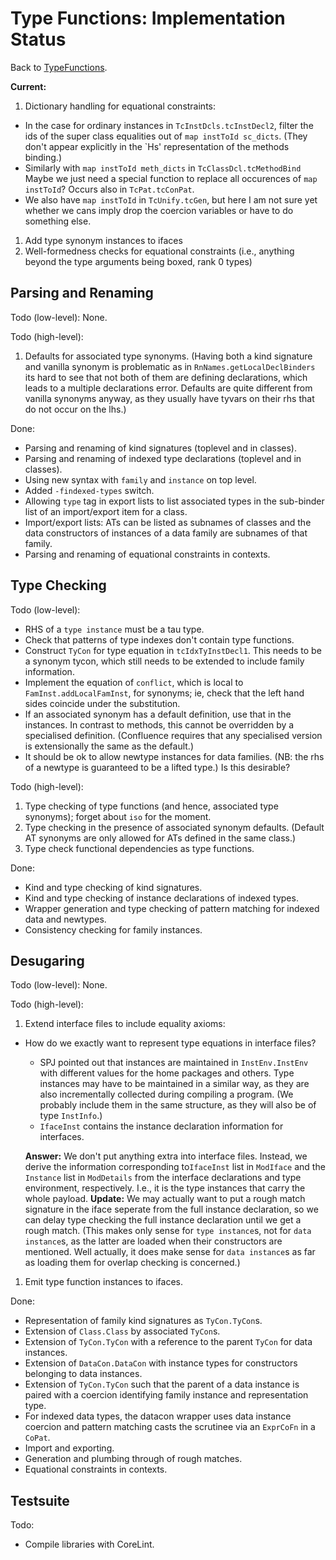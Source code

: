 # Type Functions: Implementation Status



Back to [TypeFunctions](type-functions).



**Current:**


1. Dictionary handling for equational constraints:

  - In the case for ordinary instances in `TcInstDcls.tcInstDecl2`, filter the ids of the super class equalities out of `map instToId sc_dicts`.  (They don't appear explicitly in the \`Hs' representation of the methods binding.)
  - Similarly with `map instToId meth_dicts` in `TcClassDcl.tcMethodBind`  Maybe we just need a special function to replace all occurences of `map instToId`?  Occurs also in `TcPat.tcConPat`.
  - We also have `map instToId` in `TcUnify.tcGen`, but here I am not sure yet whether we cans imply drop the coercion variables or have to do something else.
1. Add type synonym instances to ifaces
1. Well-formedness checks for equational constraints (i.e., anything beyond the type arguments being boxed, rank 0 types)

## Parsing and Renaming



Todo (low-level): None.



Todo (high-level):


1. Defaults for associated type synonyms.  (Having both a kind signature and vanilla synonym is problematic as in `RnNames.getLocalDeclBinders` its hard to see that not both of them are defining declarations, which leads to a multiple declarations error.  Defaults are quite different from vanilla synonyms anyway, as they usually have tyvars on their rhs that do not occur on the lhs.)


Done:


- Parsing and renaming of kind signatures (toplevel and in classes).
- Parsing and renaming of indexed type declarations (toplevel and in classes).
- Using new syntax with `family` and `instance` on top level.
- Added `-findexed-types` switch.
- Allowing `type` tag in export lists to list associated types in the sub-binder list of an import/export item for a class.
- Import/export lists: ATs can be listed as subnames of classes and the data constructors of instances of a data family are subnames of that family.
- Parsing and renaming of equational constraints in contexts.

## Type Checking



Todo (low-level):


- RHS of a `type instance` must be a tau type.
- Check that patterns of type indexes don't contain type functions.
- Construct `TyCon` for type equation in `tcIdxTyInstDecl1`.  This needs to be a synonym tycon, which still needs to be extended to include family information.
- Implement the equation of `conflict`, which is local to `FamInst.addLocalFamInst`, for synonyms; ie, check that the left hand sides coincide under the substitution.
- If an associated synonym has a default definition, use that in the instances.  In contrast to methods, this cannot be overridden by a specialised definition.  (Confluence requires that any specialised version is extensionally the same as the default.)
- It should be ok to allow newtype instances for data families.  (NB: the rhs of a newtype is guaranteed to be a lifted type.)  Is this desirable?


Todo (high-level):


1. Type checking of type functions (and hence, associated type synonyms); forget about `iso` for the moment.
1. Type checking in the presence of associated synonym defaults.  (Default AT synonyms are only allowed for ATs defined in the same class.)
1. Type check functional dependencies as type functions.


Done: 


- Kind and type checking of kind signatures.
- Kind and type checking of instance declarations of indexed types.
- Wrapper generation and type checking of pattern matching for indexed data and newtypes.
- Consistency checking for family instances.

## Desugaring



Todo (low-level): None.



Todo (high-level):


1. Extend interface files to include equality axioms:

  - How do we exactly want to represent type equations in interface files?

    - SPJ pointed out that instances are maintained in `InstEnv.InstEnv` with different values for the home packages and others. Type instances may have to be maintained in a similar way, as they are also incrementally collected during compiling a program.  (We probably include them in the same structure, as they will also be of type `InstInfo`.)
    - `IfaceInst` contains the instance declaration information for interfaces.

    **Answer:** We don't put anything extra into interface files.  Instead, we derive the information corresponding to`IfaceInst` list in `ModIface` and the `Instance` list in `ModDetails` from the interface declarations and type environment, respectively.  I.e., it is the type instances that carry the whole payload.
    **Update:** We may actually want to put a rough match signature in the iface seperate from the full instance declaration, so we can delay type checking the full instance declaration until we get a rough match.  (This makes only sense for `type instance`s, not for `data instance`s, as the latter are loaded when their constructors are mentioned.  Well actually, it does make sense for `data instance`s as far as loading them for overlap checking is concerned.)

1. Emit type function instances to ifaces.


Done:


- Representation of family kind signatures as `TyCon.TyCon`s.
- Extension of `Class.Class` by associated `TyCon`s.
- Extension of `TyCon.TyCon` with a reference to the parent `TyCon` for data instances.
- Extension of `DataCon.DataCon` with instance types for constructors belonging to data instances.
- Extension of `TyCon.TyCon` such that the parent of a data instance is paired with a coercion identifying family instance and representation type.
- For indexed data types, the datacon wrapper uses data instance coercion and pattern matching casts the scrutinee via an `ExprCoFn` in a `CoPat`.
- Import and exporting.
- Generation and plumbing through of rough matches.
- Equational constraints in contexts.

## Testsuite



Todo:


- Compile libraries with CoreLint.
